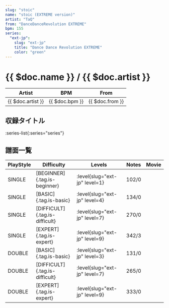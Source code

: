 ```yaml
---
slug: "stoic"
name: "stoic (EXTREME version)"
artist: "TaQ"
from: "DanceDanceRevolution EXTREME"
bpm: 155
series:
  "ext-jp":
    slug: "ext-jp"
    title: "Dance Dance Revolution EXTREME"
    color: "green"
---
```


# {{ $doc.name }} / {{ $doc.artist }}

|Artist|BPM|From|
|------|---|----|
|{{ $doc.artist }}|{{ $doc.bpm }}|{{ $doc.from }}|

## 収録タイトル

:series-list{:series="series"}

## 譜面一覧

|PlayStyle|Difficulty|Levels|Notes|Movie|
|---------|----------|------|-----|-----|
|SINGLE|[BEGINNER]{.tag.is-beginner}|:level{slug="ext-jp" level=1}|102/0||
|SINGLE|[BASIC]{.tag.is-basic}|:level{slug="ext-jp" level=4}|134/0||
|SINGLE|[DIFFICULT]{.tag.is-difficult}|:level{slug="ext-jp" level=7}|270/0||
|SINGLE|[EXPERT]{.tag.is-expert}|:level{slug="ext-jp" level=9}|342/3||
|DOUBLE|[BASIC]{.tag.is-basic}|:level{slug="ext-jp" level=3}|131/0||
|DOUBLE|[DIFFICULT]{.tag.is-difficult}|:level{slug="ext-jp" level=7}|265/0||
|DOUBLE|[EXPERT]{.tag.is-expert}|:level{slug="ext-jp" level=9}|333/0||
